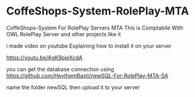 # CoffeShops-System-RolePlay-MTA
CoffeShops-System For RolePlay Servers MTA  This is Comptabile With OWL RolePlay Server and other projects like it



i made video on youtube Explaining how to install it on your server

https://youtu.be/AgK9pieXcdA


you can get the database connection using 
https://github.com/HeythemBasti/newSQL-For-RolePlay-MTA-SA

name the folder newSQL then upload it to your server 

